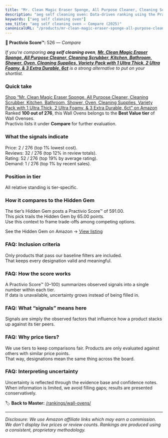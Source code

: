 ```yaml
---
title: "Mr. Clean Magic Eraser Sponge, All Purpose Cleaner, Cleaning Scrubber, Kitchen, Bathroom, Shower, Oven, Cleaning Supplies, Variety Pack with 1 Ultra Thick, 2 Ultra Foamy, & 3 Extra Durable, 6ct"
description: "aeg self cleaning oven: Data-driven ranking using the Practivio Score™. Positioned by quality, value, demand, findability, momentum."
keywords: ["aeg self cleaning oven"]
seo_title: "aeg self cleaning oven — Compare (2025)"
canonicalURL: "/products/mr-clean-magic-eraser-sponge-all-purpose-cleaner-cleaning-scrubber-kitchen-bathroom-shower-oven-cleaning-supplies-variety-pack-with-1-ultra-thick-2-ultra-foamy-3-extra-durable-6ct-B0CP4GXQVY/"
---
```


**🛒 Practivio Score™:** 526 — _Compare_


*If you're comparing **aeg self cleaning oven**, **[Mr. Clean Magic Eraser Sponge, All Purpose Cleaner, Cleaning Scrubber, Kitchen, Bathroom, Shower, Oven, Cleaning Supplies, Variety Pack with 1 Ultra Thick, 2 Ultra Foamy, & 3 Extra Durable, 6ct](https://www.amazon.com/dp/B0CP4GXQVY?tag=practivio-20)** is a strong alternative to put on your shortlist.*
### Quick take
[Shop “Mr. Clean Magic Eraser Sponge, All Purpose Cleaner, Cleaning Scrubber, Kitchen, Bathroom, Shower, Oven, Cleaning Supplies, Variety Pack with 1 Ultra Thick, 2 Ultra Foamy, & 3 Extra Durable, 6ct” on Amazon](https://www.amazon.com/dp/B0CP4GXQVY?tag=practivio-20)
Ranked **100 out of 276**, this Wall Ovens belongs to the **Best Value tier** of Wall Ovenses.  
Practivio lists it under **Compare** for further evaluation.

### What the signals indicate
Price: 2 / 276 (top 1% lowest cost).  
Reviews: 32 / 276 (top 12% in review totals).  
Rating: 52 / 276 (top 19% by average rating).  
Demand: 1 / 276 (top 1% by recent sales).

### Position in tier
All relative standing is tier-specific.

### How it compares to the Hidden Gem
The tier’s Hidden Gem posts a Practivio Score™ of 591.00.  
This pick trails the Hidden Gem by 65.00 points.  
Use this context to frame trade-offs among competing options.  

See the Hidden Gem on Amazon → [View listing](https://www.amazon.com/dp/B0D1CXL52G?tag=practivio-20)

### FAQ: Inclusion criteria
Only products that pass our baseline filters are included.  
That keeps every designation valid and meaningful.

### FAQ: How the score works
A Practivio Score™ (0–100) summarizes observed signals into a single number within each tier.  
If data is unavailable, uncertainty grows instead of being filled in.

### FAQ: What “signals” means here
Signals are simply the observed factors that influence how a product stacks up against its tier peers.

### FAQ: Why price tiers?
We use tiers to keep comparisons fair. Products are only evaluated against others with similar price points.  
That way, designations mean the same thing across the board.

### FAQ: Interpreting uncertainty
Uncertainty is reflected through the evidence base and confidence notes.  
When information is limited, we avoid filling gaps; results are presented conservatively.

<!-- Missing template for Compare/CompareWithinPriceClass -->


🏷️ **Back to Master:** [/rankings/wall-ovens/](/rankings/wall-ovens/)

---
_Disclosure: We use Amazon affiliate links which may earn a commission. We don’t display live prices or review counts. Rankings are produced using a consistent, proprietary methodology._
